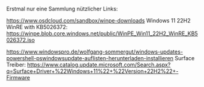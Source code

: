 Erstmal nur eine Sammlung nützlicher Links:

https://www.osdcloud.com/sandbox/winpe-downloads
Windows 11 22H2 WinRE with KB5026372:
https://winpe.blob.core.windows.net/public/WinPE_Win11_22H2_WinRE_KB5026372.iso

https://www.windowspro.de/wolfgang-sommergut/windows-updates-powershell-pswindowsupdate-auflisten-herunterladen-installieren
Surface Treiber:
https://www.catalog.update.microsoft.com/Search.aspx?q=Surface+Driver+%22Windows+11%22+%22Version+22H2%22+-Firmware
